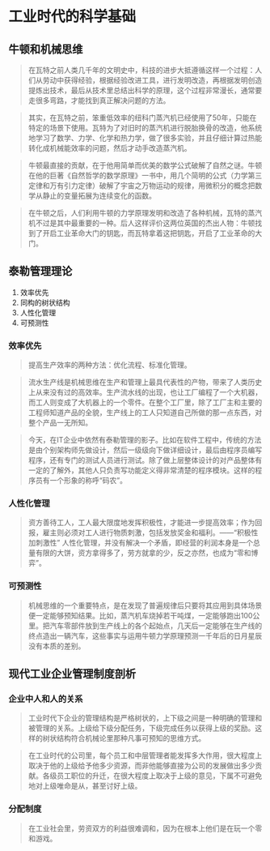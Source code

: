 # 工业时代的科学基础

## 牛顿和机械思维
> 在瓦特之前人类几千年的文明史中，科技的进步大抵遵循这样一个过程：人们从劳动中获得经验，根据经验改进工具，进行发明改造，再根据发明创造提炼出技术，最后从技术里总结出科学的原理，这个过程非常漫长，通常要走很多弯路，才能找到真正解决问题的方法。

> 其实，在瓦特之前，笨重低效率的纽科门蒸汽机已经使用了50年，只能在特定的场景下使用。瓦特为了对旧时的蒸汽机进行脱胎换骨的改造，他系统地学习了数学、力学、化学和热力学，做了很多实验，并且仔细计算过热能转化成机械能效率的问题，然后才动手改造蒸汽机。

> 牛顿最直接的贡献，在于他用简单而优美的数学公式破解了自然之谜。牛顿在他的巨著《自然哲学的数学原理》一书中，用几个简明的公式（力学第三定律和万有引力定律）破解了宇宙之万物运动的规律，用微积分的概念把数学从静止的变量拓展为连续变化的函数。

> 在牛顿之后，人们利用牛顿的力学原理发明和改造了各种机械，瓦特的蒸汽机不过是其中最重要的一种。后人这样评价这两位英国的杰出人物：牛顿找到了开启工业革命大门的钥匙，而瓦特拿着这把钥匙，开启了工业革命的大门。

## 泰勒管理理论
1. 效率优先
2. 同构的树状结构
3. 人性化管理
4. 可预测性

### 效率优先
> 提高生产效率的两种方法：优化流程、标准化管理。

> 流水生产线是机械思维在生产和管理上最具代表性的产物，带来了人类历史上从来没有过的高效率。生产流水线的出现，也让工厂编程了一个大机器，而工人则变成了大机器上的一个零件。在整个工厂里，除了工厂主和主要的工程师知道产品的全貌，生产线上的工人只知道自己所做的那一点东西，对整个产品一无所知。

> 今天，在IT企业中依然有泰勒管理的影子。比如在软件工程中，传统的方法是由个别架构师先做设计，然后一级级向下做详细设计，最后由程序员编写程序，还有专门的测试人员进行测试。除了做上层整体设计的对产品整体有一定的了解外，其他人只负责写功能定义得非常清楚的程序模块。这样的程序员有一个形象的称呼“码农”。

### 人性化管理
> 资方善待工人，工人最大限度地发挥积极性，才能进一步提高效率；作为回报，雇主则必须对工人进行物质刺激，包括发放奖金和福利。——“积极性加刺激性”
> 人性化管理，并没有解决一个矛盾，即经营的利润本身是一个总量有限的大饼，资方拿得多了，劳方就拿的少，反之亦然，也成为“零和博弈”。

### 可预测性
> 机械思维的一个重要特点，是在发现了普遍规律后只要将其应用到具体场景便一定能够预知结果。比如，蒸汽机车烧掉若干吨煤，一定能够跑出100公里。把汽车零部件放到生产线上的各个起始点，几天后一定能够在生产线的终点造出一辆汽车，这些事实与运用牛顿力学原理预测一千年后的日月星辰没有本质的差别。

## 现代工业企业管理制度剖析
### 企业中人和人的关系
> 工业时代下企业的管理结构是严格树状的，上下级之间是一种明确的管理和被管理的关系。上级给下级分配任务，下级完成任务以获得上级的奖励。这样的树状结构符合机械论里那种凡事可预知的思维方式。

> 在工业时代的公司里，每个员工和中层管理者能发挥多大作用，很大程度上取决于他的上级给予他多少资源，而非他能够直接为公司的发展做出多少贡献。各级员工职位的升迁，在很大程度上取决于上级的意见，下属不可避免地对上级唯命是从，甚至讨好上级。

### 分配制度
> 在工业社会里，劳资双方的利益很难调和，因为在根本上他们是在玩一个零和游戏。 

